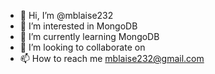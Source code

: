 - 👋 Hi, I’m @mblaise232
- 👀 I’m interested in MongoDB
- 🌱 I’m currently learning MongoDB
- 💞️ I’m looking to collaborate on
- 📫 How to reach me mblaise232@gmail.com

<!---
mblaise232/mblaise232 is a ✨ special ✨ repository because its `README.md` (this file) appears on your GitHub profile.
You can click the Preview link to take a look at your changes.
--->
